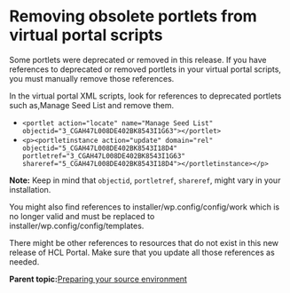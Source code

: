 # Removing obsolete portlets from virtual portal scripts 

Some portlets were deprecated or removed in this release. If you have references to deprecated or removed portlets in your virtual portal scripts, you must manually remove those references.

In the virtual portal XML scripts, look for references to deprecated portlets such as,Manage Seed List and remove them.

-   `<portlet action="locate" name="Manage Seed List" objectid="3_CGAH47L008DE402BK8543I1G63"></portlet>`
-   `<p><portletinstance action="update" domain="rel" objectid="5_CGAH47L008DE402BK8543I18D4" portletref="3_CGAH47L008DE402BK8543I1G63" shareref="5_CGAH47L008DE402BK8543I18D4"></portletinstance></p>`

**Note:** Keep in mind that `objectid`, `portletref`, `shareref`, might vary in your installation.

You might also find references to installer/wp.config/config/work which is no longer valid and must be replaced to installer/wp.config/config/templates.

There might be other references to resources that do not exist in this new release of HCL Portal. Make sure that you update all those references as needed.

**Parent topic:**[Preparing your source environment ](../migrate/mig_t_premig_tasks.md)

